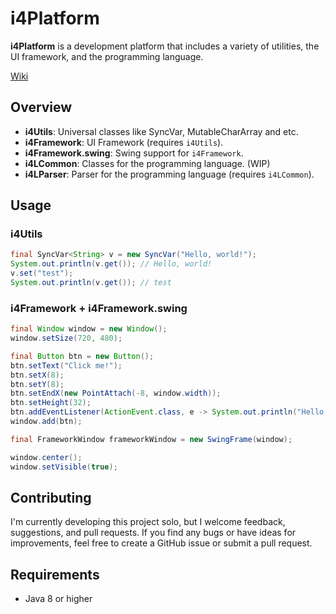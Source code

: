 # i4Platform

**i4Platform** is a development platform that includes a variety of utilities, the UI framework, 
and the programming language.

[Wiki](https://github.com/illa4257/i4Platform/wiki)

## Overview

- **i4Utils**: Universal classes like SyncVar, MutableCharArray and etc.
- **i4Framework**: UI Framework (requires `i4Utils`).
- **i4Framework.swing**: Swing support for `i4Framework`.
- **i4LCommon**: Classes for the programming language. (WIP)
- **i4LParser**: Parser for the programming language (requires `i4LCommon`).

## Usage
### i4Utils
```Java
final SyncVar<String> v = new SyncVar("Hello, world!");
System.out.println(v.get()); // Hello, world!
v.set("test");
System.out.println(v.get()); // test
```

### i4Framework + i4Framework.swing
```Java
final Window window = new Window();
window.setSize(720, 480);

final Button btn = new Button();
btn.setText("Click me!");
btn.setX(8);
btn.setY(8);
btn.setEndX(new PointAttach(-8, window.width));
btn.setHeight(32);
btn.addEventListener(ActionEvent.class, e -> System.out.println("Hello, world!"));
window.add(btn);

final FrameworkWindow frameworkWindow = new SwingFrame(window);

window.center();
window.setVisible(true);
```

## Contributing
I'm currently developing this project solo, but I welcome feedback, suggestions, and pull requests.
If you find any bugs or have ideas for improvements, feel free to create a GitHub issue or submit a pull request.

## Requirements
 - Java 8 or higher
